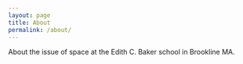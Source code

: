 ```yaml
---
layout: page
title: About
permalink: /about/
---
```


About the issue of space at the Edith C. Baker school in Brookline MA.